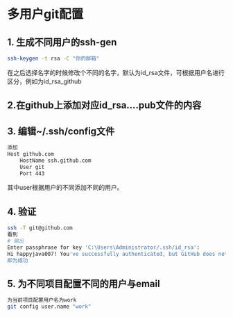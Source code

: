 # 多用户git配置

## 1. 生成不同用户的ssh-gen

```sh
ssh-keygen -t rsa -C "你的邮箱"
```
在之后选择名字的时候修改个不同的名字，默认为id_rsa文件，可根据用户名进行区分，例如为id_rsa_github

## 2.在github上添加对应id_rsa....pub文件的内容

## 3. 编辑~/.ssh/config文件

```sh
添加
Host github.com
    HostName ssh.github.com
    User git
    Port 443
```

其中user根据用户的不同添加不同的用户。

## 4. 验证

```sh
ssh -T git@github.com
看到
# 输出
Enter passphrase for key 'C:\Users\Administrator/.ssh/id_rsa':
Hi happyjava007! You've successfully authenticated, but GitHub does not provide shell access.
即为成功
```

## 5. 为不同项目配置不同的用户与email

```sh
为当前项目配置用户名为work
git config user.name "work"
```

